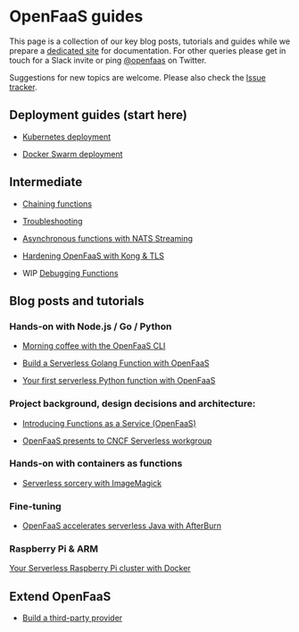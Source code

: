 OpenFaaS guides
================

This page is a collection of our key blog posts, tutorials and guides while we prepare a [dedicated site](https://github.com/openfaas/faas/issues/253) for documentation. For other queries please get in touch for a Slack invite or ping [@openfaas](https://twitter.com/openfaas) on Twitter.

Suggestions for new topics are welcome. Please also check the [Issue tracker](https://github.com/openfaas/faas/issues).

## Deployment guides (start here)

* [Kubernetes deployment](https://github.com/openfaas/faas/blob/master/guide/deployment_k8s.md)

* [Docker Swarm deployment](https://github.com/openfaas/faas/blob/master/guide/deployment_swarm.md)

## Intermediate

* [Chaining functions](https://github.com/openfaas/faas/blob/master/guide/chaining_functions.md)

* [Troubleshooting](https://github.com/openfaas/faas/blob/master/guide/troubleshooting.md)

* [Asynchronous functions with NATS Streaming](https://github.com/openfaas/faas/blob/master/guide/asynchronous.md)

* [Hardening OpenFaaS with Kong & TLS](https://github.com/openfaas/faas/blob/master/guide/kong_integration.md)

* WIP [Debugging Functions](https://github.com/openfaas/faas/issues/223)

## Blog posts and tutorials

### Hands-on with Node.js / Go / Python

* [Morning coffee with the OpenFaaS CLI](https://blog.alexellis.io/quickstart-openfaas-cli/)

* [Build a Serverless Golang Function with OpenFaaS](https://blog.alexellis.io/serverless-golang-with-openfaas/)

* [Your first serverless Python function with OpenFaaS](https://blog.alexellis.io/first-faas-python-function/)

### Project background, design decisions and architecture:

* [Introducing Functions as a Service (OpenFaaS)](https://blog.alexellis.io/introducing-functions-as-a-service/)

* [OpenFaaS presents to CNCF Serverless workgroup](https://blog.alexellis.io/openfaas-cncf-workgroup/)

### Hands-on with containers as functions

* [Serverless sorcery with ImageMagick](https://blog.alexellis.io/serverless-imagemagick/)

### Fine-tuning

* [OpenFaaS accelerates serverless Java with AfterBurn](https://blog.alexellis.io/openfaas-serverless-acceleration/)

### Raspberry Pi & ARM

[Your Serverless Raspberry Pi cluster with Docker](https://blog.alexellis.io/your-serverless-raspberry-pi-cluster/)

## Extend OpenFaaS

* [Build a third-party provider](https://github.com/openfaas/faas/blob/master/guide/backends.md)
